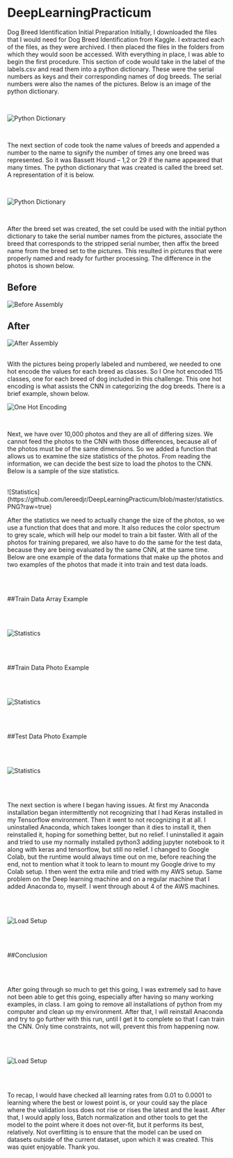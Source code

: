 # DeepLearningPracticum
Dog Breed Identification
Initial Preparation
	Initially, I downloaded the files that I would need for Dog Breed Identification from Kaggle.  I extracted each of the files, as they were archived.  I then placed the files in the folders from which they would soon be accessed.  With everything in place, I was able to begin the first procedure.  This section of code would take in the label of the labels.csv and read them into a python dictionary.  These were the serial numbers as keys and their corresponding names of dog breeds. The serial numbers were also the names of the pictures.  Below is an image of the python dictionary.
	
</br>

![Python Dictionary](https://github.com/lereedjr/DeepLearningPracticum/blob/master/pydict.PNG?raw=true)
      
</br>      

The next section of code took the name values of breeds and appended a number to the name to signify the number of times any one breed was represented.  So it was Bassett Hound – 1,2 or 29 if the name appeared that many times.  The python dictionary that was created is called the breed set.  A representation of it is below.

</br>
  
![Python Dictionary](https://github.com/lereedjr/DeepLearningPracticum/blob/master/breedset.png?raw=true) 

</br>

After the breed set was created, the set could be used with the initial python dictionary to take the serial number names from the pictures, associate the breed that corresponds to the stripped serial number, then affix the breed name from the breed set to the pictures.  This resulted in pictures that were properly named and ready for further processing.  The difference in the photos is shown below.

## Before
![Before Assembly](https://github.com/lereedjr/DeepLearningPracticum/blob/master/beforepic.PNG?raw=true)
</br>
## After
![After Assembly](https://github.com/lereedjr/DeepLearningPracticum/blob/master/afterpic.PNG?raw=true)

</br>
With the pictures being properly labeled and numbered, we needed to one hot encode the values for each breed as classes.  So I One hot encoded 115 classes, one for each breed of dog included in this challenge.  This one hot encoding is what assists the CNN in categorizing the dog breeds.  There is a brief example, shown below.

</br> 

![One Hot Encoding](https://github.com/lereedjr/DeepLearningPracticum/blob/master/onehot.PNG?raw=true)

</br> 

Next, we have over 10,000 photos and they are all of differing sizes. We cannot feed the photos to the CNN with those differences, because all of the photos must be of the same dimensions.  So we added a function that allows us to examine the size statistics of the photos.  From reading the information, we can decide the best size to load the photos to the CNN.  Below is a sample of the size statistics.

</br>
![Statistics](https://github.com/lereedjr/DeepLearningPracticum/blob/master/statistics.PNG?raw=true)
</br>

After the statistics we need to actually change the size of the photos, so we use a function that does that and more.  It also reduces the color spectrum to grey scale, which will help our model to train a bit faster.  With all of the photos for training prepared, we also have to do the same for the test data, because they are being evaluated by the same CNN, at the same time. Below are one example of the data formations that make up the photos and two examples of the photos that made it into train and test data loads.

</br> 
</br> 

##Train Data Array Example

</br>
</br>

![Statistics](https://github.com/lereedjr/DeepLearningPracticum/blob/master/loaddataone.PNG?raw=true)

</br>
</br>

##Train Data Photo Example

</br>
</br>

![Statistics](https://github.com/lereedjr/DeepLearningPracticum/blob/master/loaddatatwo.PNG?raw=true)

</br>
</br>

##Test Data Photo Example

</br>
</br>

![Statistics](https://github.com/lereedjr/DeepLearningPracticum/blob/master/loadtestdata.PNG?raw=true)

</br>
</br>

The next section is where I began having issues.  At first my Anaconda installation began intermittently not recognizing that I had Keras installed in my Tensorflow environment. Then it went to not recognizing it at all.  I uninstalled Anaconda, which takes loonger than it dies to install it, then reinstalled it, hoping for something better, but no relief.  I uninstalled it again and tried to use my normally installed python3 adding jupyter notebook to it along with keras and tensorflow, but still no relief.  I changed to Google Colab, but the runtime would always time out on me, before reaching the end, not to mention what it took to learn to mount my Google drive to my Colab setup.  I then went the extra mile and tried with my AWS setup.  Same problem on the Deep learning machine and on a regular machine that I added Anaconda to, myself.  I went through about 4 of the AWS machines.

</br>
</br>

![Load Setup](https://github.com/lereedjr/DeepLearningPracticum/blob/master/setup.PNG?raw=true)

</br>
</br>

##Conclusion

</br>
</br>

After going through so much to get this going, I was extremely sad to have not been able to get this going, especially after having so many working examples, in class.  I am going to remove all installations of python from my computer and clean up my environment.  After that, I will reinstall Anaconda and try to go further with this run, until I get it to complete so that I can train the CNN. Only time constraints, not will, prevent this from happening now. 

</br>
</br>

![Load Setup](https://github.com/lereedjr/DeepLearningPracticum/blob/master/cnncode.PNG?raw=true)

</br>
</br>

To recap, I would have checked all learning rates from 0.01 to 0.0001 to learning where the best or lowest point is, or your could say the place where the validation loss does not rise or rises the latest and the least.  After that, I would apply loss, Batch normalization and other tools to get the model to the point where it does not over-fit, but it performs its best, relatively. Not overfitting is to ensure that the model can be used on datasets outside of the current dataset, upon which it was created.  This was quiet enjoyable.  Thank you.
